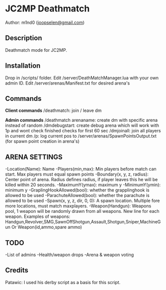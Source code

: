 JC2MP Deathmatch
================
Author: m1nd0 (joopselen@gmail.com)

Description
------------
Deathmatch mode for JC2MP. 


Installation
------------
Drop in /scripts/ folder.
Edit /server/DeathMatchManager.lua with your own admin ID.
Edit /server/arenas/Manifest.txt for desired arena's


Commands
--------
**Client commands**
/deathmatch: join / leave dm

**Admin commands**
/deathmatch arenaname: create dm with specific arena instead of random
/dmdebugstart: create debug arena which will work with 1p and wont check finished checks for first 60 sec
/dmjoinall: join all players in current dm
/p: log current pos to /server/arenas/SpawnPointsOutput.txt (for spawn point creation in arena's)


ARENA SETTINGS
--------------
-Location(Name): Name
-Players(min,max): Min players before match can start. Max players must equal spawn points
-Boundary(x, y, z, radius): Center point of arena. Radius defines radius, if player leaves this he will be killed within 20 seconds. 
-MaximumY(ymax): maximum y
-MinimumY(ymin): minimum y
-GraplingHookAllowed(bool): whether the grapplinghook is allowed to be used
-ParachuteAllowed(bool): whether the parachute is allowed to be used
-Spawn(x, y, z, dir, 0, 0): A spawn location. Multiple fore more locations, must match maxplayers.
-Weapon(Handgun): Weapons pool, 1 weapon will be randomly drawn from all weapons. New line for each weapon. 
	Examples of weapons:
	Handgun,Revolver,SMG,SawnOffShotgun,Assault,Shotgun,Sniper,MachineGun
	Or Weapon(id,ammo,spare ammo)

	
TODO
----
-List of admins
-Health/weapon drops
-Arena & weapon voting


Credits
-------
Patawic: I used his derby script as a basis for this script.